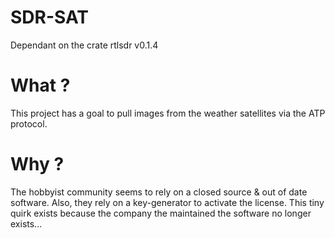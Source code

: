 # SDR-SAT

Dependant on the crate rtlsdr v0.1.4

# What ?
This project has a goal to pull images from the weather satellites via the ATP protocol. 

# Why ? 
The hobbyist community seems to rely on a closed source & out of date software. Also, they rely on a key-generator to activate the license. This tiny quirk exists because the company the maintained the software no longer exists...

# 